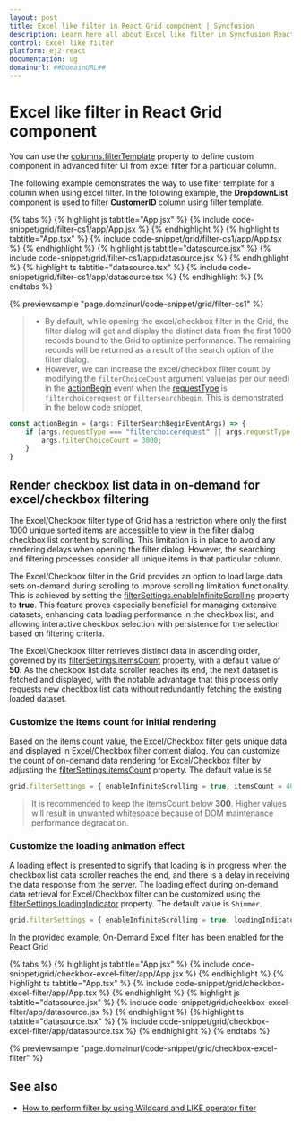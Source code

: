 ```yaml
---
layout: post
title: Excel like filter in React Grid component | Syncfusion
description: Learn here all about Excel like filter in Syncfusion React Grid component of Syncfusion Essential JS 2 and more.
control: Excel like filter 
platform: ej2-react
documentation: ug
domainurl: ##DomainURL##
---
```


# Excel like filter in React Grid component

You can use the [columns.filterTemplate](https://ej2.syncfusion.com/react/documentation/api/grid/column/#filtertemplate) property to define custom component in advanced filter UI from excel filter for a particular column.

The following example demonstrates the way to use filter template for a column when using excel filter. In the following example, the **DropdownList** component is used to filter **CustomerID** column using filter template.

{% tabs %}
{% highlight js tabtitle="App.jsx" %}
{% include code-snippet/grid/filter-cs1/app/App.jsx %}
{% endhighlight %}
{% highlight ts tabtitle="App.tsx" %}
{% include code-snippet/grid/filter-cs1/app/App.tsx %}
{% endhighlight %}
{% highlight js tabtitle="datasource.jsx" %}
{% include code-snippet/grid/filter-cs1/app/datasource.jsx %}
{% endhighlight %}
{% highlight ts tabtitle="datasource.tsx" %}
{% include code-snippet/grid/filter-cs1/app/datasource.tsx %}
{% endhighlight %}
{% endtabs %}

 {% previewsample "page.domainurl/code-snippet/grid/filter-cs1" %}

> * By default, while opening the excel/checkbox filter in the Grid, the filter dialog will get and display the distinct data from the first 1000 records bound to the Grid to optimize performance. The remaining records will be returned as a result of the search option of the filter dialog.
> * However, we can increase the excel/checkbox filter count by modifying the `filterChoiceCount` argument value(as per our need) in the [actionBegin](https://ej2.syncfusion.com/react/documentation/api/grid/#actionbegin) event when the [requestType](https://ej2.syncfusion.com/react/documentation/api/grid/filterEventArgs/#requesttype) is `filterchoicerequest` or `filtersearchbegin`. This is demonstrated in the below code snippet,

```ts
const actionBegin = (args: FilterSearchBeginEventArgs) => {
    if (args.requestType === "filterchoicerequest" || args.requestType === "filtersearchbegin") {
        args.filterChoiceCount = 3000;
    }
}
```

## Render checkbox list data in on-demand for excel/checkbox filtering

The Excel/Checkbox filter type of Grid has a restriction where only the first 1000 unique sorted items are accessible to view in the filter dialog checkbox list content by scrolling. This limitation is in place to avoid any rendering delays when opening the filter dialog. However, the searching and filtering processes consider all unique items in that particular column.

The Excel/Checkbox filter in the Grid provides an option to load large data sets on-demand during scrolling to improve scrolling limitation functionality. This is achieved by setting the [filterSettings.enableInfiniteScrolling](https://ej2.syncfusion.com/react/documentation/api/grid/filterSettings/#enableinfinitescrolling) property to **true**. This feature proves especially beneficial for managing extensive datasets, enhancing data loading performance in the checkbox list, and allowing interactive checkbox selection with persistence for the selection based on filtering criteria.

The Excel/Checkbox filter retrieves distinct data in ascending order, governed by its [filterSettings.itemsCount](https://ej2.syncfusion.com/react/documentation/api/grid/filterSettings/#itemscount) property, with a default value of **50**. As the checkbox list data scroller reaches its end, the next dataset is fetched and displayed, with the notable advantage that this process only requests new checkbox list data without redundantly fetching the existing loaded dataset.

### Customize the items count for initial rendering

Based on the items count value, the Excel/Checkbox filter gets unique data and displayed in Excel/Checkbox filter content dialog. You can customize the count of on-demand data rendering for Excel/Checkbox filter by adjusting the [filterSettings.itemsCount](https://ej2.syncfusion.com/react/documentation/api/grid/filterSettings/#itemscount) property. The default value is `50`

```ts
grid.filterSettings = { enableInfiniteScrolling = true, itemsCount = 40 };
```

> It is recommended to keep the itemsCount below **300**. Higher values will result in unwanted whitespace because of DOM maintenance performance degradation.

### Customize the loading animation effect

A loading effect is presented to signify that loading is in progress when the checkbox list data scroller reaches the end, and there is a delay in receiving the data response from the server. The loading effect during on-demand data retrieval for Excel/Checkbox filter can be customized using the [filterSettings.loadingIndicator](https://ej2.syncfusion.com/react/documentation/api/grid/filterSettings/#loadingindicator) property. The default value is `Shimmer`.

```ts
grid.filterSettings = { enableInfiniteScrolling = true, loadingIndicator = 'Spinner' };
```

In the provided example, On-Demand Excel filter has been enabled for the React Grid

{% tabs %}
{% highlight js tabtitle="App.jsx" %}
{% include code-snippet/grid/checkbox-excel-filter/app/App.jsx %}
{% endhighlight %}
{% highlight ts tabtitle="App.tsx" %}
{% include code-snippet/grid/checkbox-excel-filter/app/App.tsx %}
{% endhighlight %}
{% highlight js tabtitle="datasource.jsx" %}
{% include code-snippet/grid/checkbox-excel-filter/app/datasource.jsx %}
{% endhighlight %}
{% highlight ts tabtitle="datasource.tsx" %}
{% include code-snippet/grid/checkbox-excel-filter/app/datasource.tsx %}
{% endhighlight %}
{% endtabs %}

 {% previewsample "page.domainurl/code-snippet/grid/checkbox-excel-filter" %}

## See also

* [How to perform filter by using Wildcard and LIKE operator filter](./filtering/#wildcard-and-like-operator-filter)
